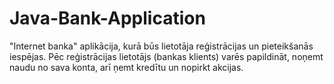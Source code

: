 # Java-Bank-Application
"Internet banka" aplikācija, kurā būs lietotāja reģistrācijas un pieteikšanās iespējas. Pēc reģistrācijas lietotājs (bankas klients) varēs papildināt, noņemt naudu no sava konta, arī ņemt kredītu un nopirkt akcijas.
